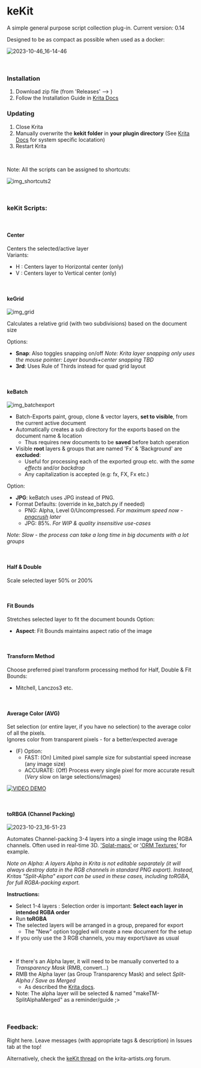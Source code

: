 # keKit [](#)  

A simple general purpose script collection plug-in. Current version: 0.14

Designed to be as compact as possible when used as a docker:

![2023-10-46_16-14-46](https://github.com/kedepot/keKit-Krita/assets/95410139/e9511413-1fa6-41a3-b449-27f598940441)

&nbsp;
### Installation [](###)  
1. Download zip file (from 'Releases' --> )
3. Follow the Installation Guide in [Krita Docs](https://docs.krita.org/en/user_manual/python_scripting/install_custom_python_plugin.html#how-to-install-a-python-plugin)
&nbsp;
### Updating [](###)  
1. Close Krita
2. Manually overwrite the **kekit folder** in **your plugin directory** (See [Krita Docs](https://docs.krita.org/en/user_manual/python_scripting/install_custom_python_plugin.html#how-to-install-a-python-plugin) for system specific locatation)
3. Restart Krita

&nbsp;


Note: All the scripts can be assigned to shortcuts:

![img_shortcuts2](https://github.com/kedepot/keKit-Krita/assets/95410139/017ca795-6f67-4c4d-945c-5725ae1fcefe)


&nbsp;
&nbsp;
### keKit Scripts: [](###)  

&nbsp;
#### Center 
Centers the selected/active layer  
Variants:
- H : Centers layer to Horizontal center (only)
- V : Centers layer to Vertical center (only)

&nbsp;
#### keGrid
![img_grid](https://github.com/kedepot/keKit-Krita/assets/95410139/a9ae7e37-6be3-446e-8851-a0d492b27419)

Calculates a relative grid (with two subdivisions) based on the document size

Options:
- **Snap**: Also toggles snapping on/off
  _Note: Krita layer snapping only uses *the mouse pointer*: Layer bounds+center snapping TBD_
- **3rd**: Uses Rule of Thirds instead for quad grid layout

&nbsp; 
#### keBatch
![img_batchexport](https://github.com/kedepot/keKit-Krita/assets/95410139/8bb6f406-a491-496a-8bb8-ada4a6a5e70b)

- Batch-Exports paint, group, clone & vector layers, **set to visible**, from the current active document
- Automatically creates a sub directory for the exports based on the document name & location
    - Thus requires new documents to be **saved** before batch operation
- Visible **root** layers & groups that are named 'Fx' & 'Background' are **excluded**:
    - Useful for processing each of the exported group etc. with the *same effects* and/or *backdrop*
    - Any capitalization is accepted (e.g: fx, FX, Fx etc.)

Option:
- **JPG**: keBatch uses JPG instead of PNG.
- Format Defaults: (override in ke_batch.py if needed)
  - PNG: Alpha, Level 0/Uncompressed. *For maximum speed now - [pngcrush](https://en.wikipedia.org/wiki/Pngcrush) later*
  - JPG: 85%. *For WIP & quality insensitive use-cases*

*Note: Slow - the process can take a long time in big documents with a lot groups*

&nbsp;
#### Half & Double
Scale selected layer 50% or 200%

&nbsp;
#### Fit Bounds
Stretches selected layer to fit the document bounds
Option:
- **Aspect**: Fit Bounds maintains aspect ratio of the image

&nbsp;
#### Transform Method
Choose preferred pixel transform processing method for Half, Double & Fit Bounds:
- Mitchell, Lanczos3 etc.

&nbsp;
#### Average Color (AVG)
Set selection (or entire layer, if you have no selection) to the average color of all the pixels.  
Ignores color from transparent pixels - for a better/expected average
- (F) Option:
  - FAST: (On) Limited pixel sample size for substantial speed increase (any image size)
  - ACCURATE: (Off) Process every single pixel for more accurate result (*Very* slow on large selections/images)  

[![VIDEO DEMO](https://github.com/user-attachments/assets/471338e5-993b-49d3-b709-243bbfb6964f)][vid_avg]

[vid_avg]: https://github.com/kedepot/keKit-Krita/assets/95410139/984bff2e-867f-4d89-aca9-87c1fb493fff

&nbsp;
#### toRBGA (Channel Packing)
![2023-10-23_16-51-23](https://github.com/kedepot/keKit-Krita/assets/95410139/e837f3d1-ee43-4093-9f3c-37b062778b28)

Automates Channel-packing 3-4 layers into a single image using the RGBA channels. Often used in real-time 3D. ['Splat-maps'](https://en.wikipedia.org/wiki/Texture_splatting) or ['ORM Textures'](https://docs.godotengine.org/en/stable/tutorials/3d/standard_material_3d.html) for example. 

*Note on Alpha: A layers Alpha in Krita is not editable separately (it will always destroy data in the RGB channels in standard PNG export).
Instead, Kritas "Split-Alpha" export can be used in these cases, including toRGBA, for full RGBA-packing export.*

**Instructions:**
- Select 1-4 layers : Selection order is important: **Select each layer in intended RGBA order**
- Run **toRGBA**
- The selected layers will be arranged in a group, prepared for export
  - The "New" option toggled will create a new document for the setup
- If you only use the 3 RGB channels, you may export/save as usual
<br>

- If there's an Alpha layer, it will need to be manually converted to a *Transparency Mask* (RMB, convert...)
- RMB the Alpha layer (as Group Transparency Mask) and select *Split-Alpha / Save as Merged*
  - As described the [Krita docs](https://docs.krita.org/en/reference_manual/layers_and_masks/split_alpha.html).
- Note: The alpha layer will be selected & named "makeTM-SplitAlphaMerged" as a reminder/guide ;>

  
&nbsp;
### Feedback: [](###)
Right here. Leave messages (with appropriate tags & description) in Issues tab at the top!

Alternatively, check the [keKit thread](https://krita-artists.org/t/kekit-for-krita/74504) on the krita-artists.org forum.

